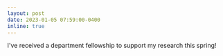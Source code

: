 ```yaml
---
layout: post
date: 2023-01-05 07:59:00-0400
inline: true
---
```


I've received a department fellowship to support my research this spring!